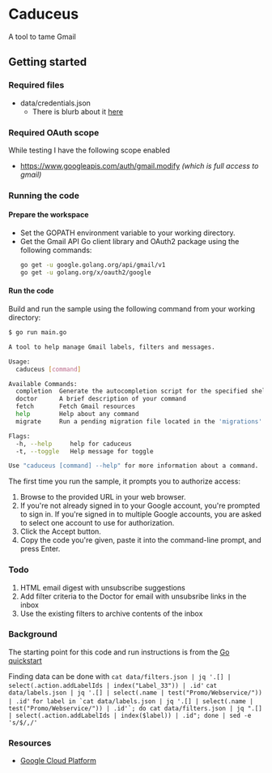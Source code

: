 # Caduceus

A tool to tame Gmail

## Getting started

### Required files
* data/credentials.json
  * There is blurb about it [here](https://developers.google.com/workspace/guides/create-credentials#desktop-app)

### Required OAuth scope
While testing I have the following scope enabled
* https://www.googleapis.com/auth/gmail.modify _(which is full access to gmail)_

### Running the code
#### Prepare the workspace
* Set the GOPATH environment variable to your working directory.
* Get the Gmail API Go client library and OAuth2 package using the following commands:
  ```bash
  go get -u google.golang.org/api/gmail/v1
  go get -u golang.org/x/oauth2/google
  ```

#### Run the code
Build and run the sample using the following command from your working directory:
  ```bash
  $ go run main.go

  A tool to help manage Gmail labels, filters and messages.

  Usage:
    caduceus [command]

  Available Commands:
    completion  Generate the autocompletion script for the specified shell
    doctor      A brief description of your command
    fetch       Fetch Gmail resources
    help        Help about any command
    migrate     Run a pending migration file located in the 'migrations' folder

  Flags:
    -h, --help     help for caduceus
    -t, --toggle   Help message for toggle

  Use "caduceus [command] --help" for more information about a command.

  ```

The first time you run the sample, it prompts you to authorize access:
1. Browse to the provided URL in your web browser.
  1. If you're not already signed in to your Google account, you're prompted to sign in. If you're signed in to multiple Google accounts, you are asked to select one account to use for authorization.
1. Click the Accept button.
1. Copy the code you're given, paste it into the command-line prompt, and press Enter.

### Todo
1. HTML email digest with unsubscribe suggestions
1. Add filter criteria to the Doctor for email with unsubsribe links in the inbox
1. Use the existing filters to archive contents of the inbox

### Background
The starting point for this code and run instructions is from the [Go quickstart](https://developers.google.com/gmail/api/quickstart/go)

Finding data can be done with
`cat data/filters.json | jq '.[] | select(.action.addLabelIds | index("Label_33")) | .id'`
`cat data/labels.json | jq '.[] | select(.name | test("Promo/Webservice/")) | .id'`
``for label in `cat data/labels.json | jq '.[] | select(.name | test("Promo/Webservice/")) | .id'`; do cat data/filters.json | jq ".[] | select(.action.addLabelIds | index($label)) | .id"; done | sed -e 's/$/,/'``

### Resources
* [Google Cloud Platform](https://console.cloud.google.com/home/dashboard)
